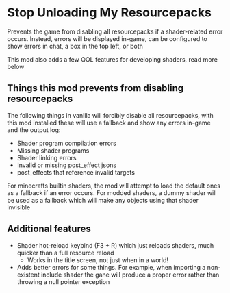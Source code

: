# Stop Unloading My Resourcepacks

Prevents the game from disabling all resourcepacks if a shader-related error occurs. Instead, errors will be displayed in-game, can be configured to show errors in chat, a box in the top left, or both

This mod also adds a few QOL features for developing shaders, read more below

## Things this mod prevents from disabling resourcepacks

The following things in vanilla will forcibly disable all resourcepacks, with this mod installed these will use a fallback and show any errors in-game and the output log:

- Shader program compilation errors
- Missing shader programs
- Shader linking errors
- Invalid or missing post_effect jsons
- post_effects that reference invalid targets

For minecrafts builtin shaders, the mod will attempt to load the default ones as a fallback if an error occurs. For modded shaders, a dummy shader will be used as a fallback which will make any objects using that shader invisible

## Additional features

- Shader hot-reload keybind (F3 + R) which just reloads shaders, much quicker than a full resource reload
   - Works in the title screen, not just when in a world!
- Adds better errors for some things. For example, when importing a non-existent include shader the gane will produce a proper error rather than throwing a null pointer exception
